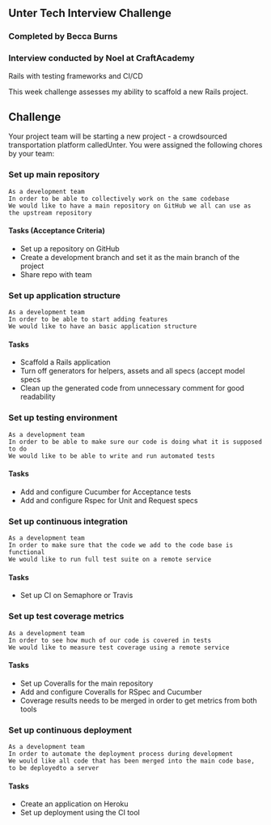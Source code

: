 ## Unter Tech Interview Challenge
### Completed by Becca Burns 
### Interview conducted by Noel at CraftAcademy

Rails with testing frameworks and CI/CD

This week challenge assesses my ability to scaffold a new Rails project.

## Challenge
Your project team will be starting a new project - a crowdsourced transportation platform calledUnter. You were assigned the following chores by your team:

### Set up main repository
```
As a development team
In order to be able to collectively work on the same codebase
We would like to have a main repository on GitHub we all can use as the upstream repository
```
#### Tasks (Acceptance Criteria)
- Set up a repository on GitHub 
- Create a development branch and set it as the main branch of the project 
- Share repo with team

### Set up application structure
```
As a development team
In order to be able to start adding features
We would like to have an basic application structure
```
#### Tasks 
- Scaffold a Rails application 
- Turn off generators for helpers, assets and all specs (accept model specs
- Clean up the generated code from unnecessary comment for good readability

### Set up testing environment
```
As a development team
In order to be able to make sure our code is doing what it is supposed to do
We would like to be able to write and run automated tests
```
#### Tasks 
- Add and configure Cucumber for Acceptance tests
- Add and configure Rspec for Unit and Request specs

### Set up continuous integration
```
As a development team
In order to make sure that the code we add to the code base is functional
We would like to run full test suite on a remote service
```
#### Tasks 
- Set up CI on Semaphore or Travis

### Set up test coverage metrics
```
As a development team
In order to see how much of our code is covered in tests
We would like to measure test coverage using a remote service
```
#### Tasks
- Set up Coveralls for the main repository
- Add and configure Coveralls for RSpec and Cucumber
- Coverage results needs to be merged in order to get metrics from both tools

### Set up continuous deployment
```
As a development team
In order to automate the deployment process during development
We would like all code that has been merged into the main code base, to be deployedto a server
```
#### Tasks
- Create an application on Heroku
- Set up deployment using the CI tool

